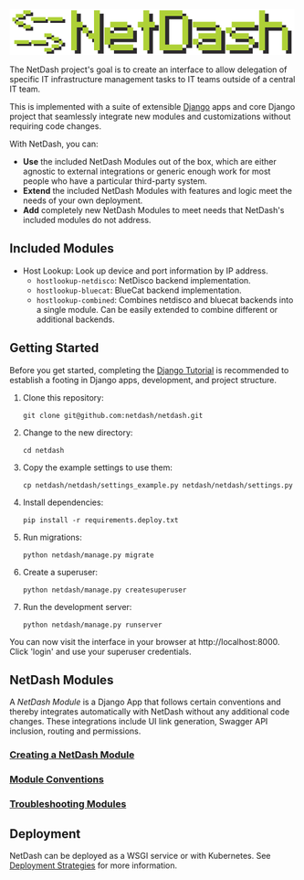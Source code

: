 ![NetDash](netdash-logo-small.png)

The NetDash project's goal is to create an interface to allow delegation of specific IT infrastructure management tasks to IT teams outside of a central IT team.

This is implemented with a suite of extensible [Django](https://www.djangoproject.com/) apps and core Django project that
seamlessly integrate new modules and customizations without requiring code changes.

With NetDash, you can:
* **Use** the included NetDash Modules out of the box, which are either agnostic to external integrations or generic enough work for most people who have a particular third-party system.
* **Extend** the included NetDash Modules with features and logic meet the needs of your own deployment.
* **Add** completely new NetDash Modules to meet needs that NetDash's included modules do not address.

## Included Modules

* Host Lookup: Look up device and port information by IP address.
    * `hostlookup-netdisco`: NetDisco backend implementation.
    * `hostlookup-bluecat`: BlueCat backend implementation.
    * `hostlookup-combined`: Combines netdisco and bluecat backends into a single module. Can be easily extended to combine different or additional backends.

## Getting Started

Before you get started, completing the [Django Tutorial](https://docs.djangoproject.com/en/2.2/intro/tutorial01/) is recommended to establish a footing in Django apps, development, and project structure.

1. Clone this repository:
    ```
    git clone git@github.com:netdash/netdash.git
    ```
2. Change to the new directory: 
    ```
    cd netdash
    ```
3. Copy the example settings to use them: 
    ```
    cp netdash/netdash/settings_example.py netdash/netdash/settings.py
    ```
4. Install dependencies: 
    ```
    pip install -r requirements.deploy.txt
    ```
5. Run migrations: 
    ```
    python netdash/manage.py migrate
    ```
6. Create a superuser:
    ```
    python netdash/manage.py createsuperuser
    ```
7. Run the development server: 
    ```
    python netdash/manage.py runserver
    ```

You can now visit the interface in your browser at http://localhost:8000. Click 'login' and use your superuser credentials.

## NetDash Modules

A *NetDash Module* is a Django App that follows certain conventions and thereby integrates automatically with NetDash without any additional code changes. These integrations include UI link generation, Swagger API inclusion, routing and permissions.

### [Creating a NetDash Module](netdash_modules/creating.md)

### [Module Conventions](netdash_modules/conventions.md)

### [Troubleshooting Modules](netdash_modules/troubleshooting.md)

## Deployment

NetDash can be deployed as a WSGI service or with Kubernetes. See [Deployment Strategies](deployment.md) for more information.
